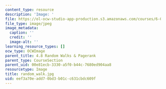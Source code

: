 ```yaml
---
content_type: resource
description: 'Image: '
file: https://ol-ocw-studio-app-production.s3.amazonaws.com/courses/6-042j-mathematics-for-computer-science-spring-2015/eef3a70eadd70bd3b01cc631cbdc609f_random_walk.jpg
file_type: image/jpeg
image_metadata:
  caption: ''
  credit: ''
  image-alt: ''
learning_resource_types: []
ocw_type: OCWImage
parent_title: 4.8 Random Walks & Pagerank
parent_type: CourseSection
parent_uid: 00e81ecb-3330-a5f0-b44c-7680ed904aa8
resourcetype: Image
title: random_walk.jpg
uid: eef3a70e-add7-0bd3-b01c-c631cbdc609f
---
```

